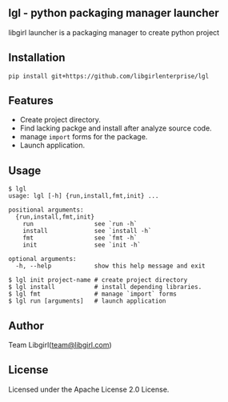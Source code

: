 ## lgl - python packaging manager launcher

libgirl launcher is a packaging manager to create python project

## Installation

```
pip install git+https://github.com/libgirlenterprise/lgl
```

## Features

* Create project directory.
* Find lacking packge and install after analyze source code.
* manage `import` forms for the package.
* Launch application.

## Usage

```
$ lgl
usage: lgl [-h] {run,install,fmt,init} ...

positional arguments:
  {run,install,fmt,init}
    run                 see `run -h`
    install             see `install -h`
    fmt                 see `fmt -h`
    init                see `init -h`

optional arguments:
  -h, --help            show this help message and exit
```

    $ lgl init project-name # create project directory
    $ lgl install           # install depending libraries.
    $ lgl fmt               # manage `import` forms
    $ lgl run [arguments]   # launch application

## Author
Team Libgirl(team@libgirl.com)

## License
Licensed under the Apache License 2.0 License.
